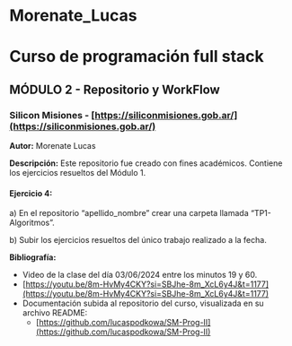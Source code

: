 # Morenate_Lucas
# Curso de programación full stack

## MÓDULO 2 - Repositorio y WorkFlow

### Silicon Misiones - [https://siliconmisiones.gob.ar/](https://siliconmisiones.gob.ar/)

**Autor:** Morenate Lucas

**Descripción:** Este repositorio fue creado con fines académicos. Contiene los ejercicios resueltos del Módulo 1.

#### Ejercicio 4:
a) En el repositorio “apellido_nombre” crear una carpeta llamada “TP1-Algoritmos”.

b) Subir los ejercicios resueltos del único trabajo realizado a la fecha.

**Bibliografía:**
- Video de la clase del día 03/06/2024 entre los minutos 19 y 60.
- [https://youtu.be/8m-HvMy4CKY?si=SBJhe-8m_XcL6y4J&t=1177](https://youtu.be/8m-HvMy4CKY?si=SBJhe-8m_XcL6y4J&t=1177)
- Documentación subida al repositorio del curso, visualizada en su archivo README:
  - [https://github.com/lucaspodkowa/SM-Prog-II](https://github.com/lucaspodkowa/SM-Prog-II)
